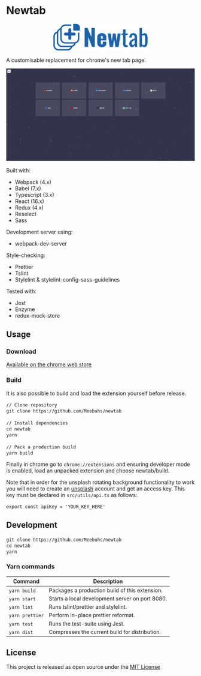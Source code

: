 # Newtab

<p align="center">
  <img src="docs/newtab-stack-horizontal.png" width="50%">
</p>

A customisable replacement for chrome's new tab page.

<p align="center">
  <img src="docs/newtab-demo.gif">
</p>

Built with:

- Webpack (4.x)
- Babel (7.x)
- Typescript (3.x)
- React (16.x)
- Redux (4.x)
- Reselect
- Sass

Development server using:

- webpack-dev-server

Style-checking:

- Prettier
- Tslint
- Stylelint & stylelint-config-sass-guidelines

Tested with:

- Jest
- Enzyme
- redux-mock-store

## Usage

### Download

[Available on the chrome web store](https://chrome.google.com/webstore/detail/new-new-tab-page/eonojphadknncejoaegdigoaonfpjbmo)

### Build

It is also possible to build and load the extension yourself before release.

```
// Clone repository
git clone https://github.com/Meebuhs/newtab

// Install dependencies
cd newtab
yarn

// Pack a production build
yarn build
```

Finally in chrome go to `chrome://extensions` and ensuring developer mode is enabled, load an unpacked extension and choose newtab/build.

Note that in order for the unsplash rotating background functionality to work you will need to create an [unsplash](unsplash.com/?utm_source=newtab&utm_medium=referral) account and get an access key. This key must be declared in `src/utils/api.ts` as follows:

```
export const apiKey = 'YOUR_KEY_HERE'
```

## Development

```
git clone https://github.com/Meebuhs/newtab
cd newtab
yarn
```

### Yarn commands

| Command         | Description                                     |
| --------------- | ----------------------------------------------- |
| `yarn build`    | Packages a production build of this extension.  |
| `yarn start`    | Starts a local development server on port 8080. |
| `yarn lint`     | Runs tslint/prettier and stylelint.             |
| `yarn prettier` | Perform in-place prettier reformat.             |
| `yarn test`     | Runs the test-suite using Jest.                 |
| `yarn dist`     | Compresses the current build for distribution.  |

## License

This project is released as open source under the [MIT License](https://opensource.org/licenses/MIT)
